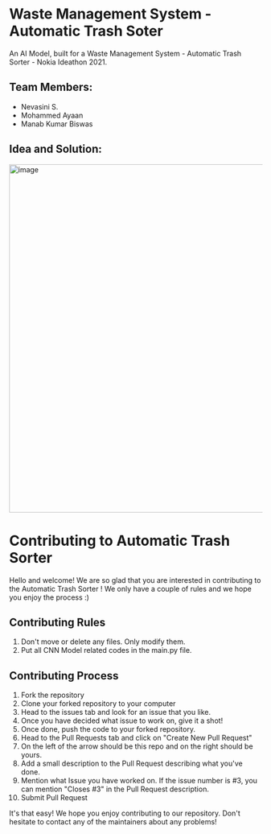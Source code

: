 # Waste Management System - Automatic Trash Soter

An AI Model, built for a Waste Management System - Automatic Trash Sorter - Nokia Ideathon 2021.

## Team Members:
- Nevasini S.
- Mohammed Ayaan
- Manab Kumar Biswas

## Idea and Solution:

<img width="692" alt="image" src="https://user-images.githubusercontent.com/77844663/147878910-4c9ab377-b2aa-4db2-9f2e-4b3ca09ba524.png">

# Contributing to Automatic Trash Sorter
Hello and welcome! We are so glad that you are interested in contributing to the Automatic Trash Sorter !
We only have a couple of rules and we hope you enjoy the process :)

## Contributing Rules
1. Don't move or delete any files. Only modify them.
2. Put all CNN Model related codes in the main.py file. 


## Contributing Process
1. Fork the repository
2. Clone your forked repository to your computer
3. Head to the issues tab and look for an issue that you like.
4. Once you have decided what issue to work on, give it a shot!
5. Once done, push the code to your forked repository.
6. Head to the Pull Requests tab and click on "Create New Pull Request"
7. On the left of the arrow should be this repo and on the right should be yours.
8. Add a small description to the Pull Request describing what you've done.
9. Mention what Issue you have worked on. If the issue number is #3, you can mention "Closes #3" in the Pull Request description.
10. Submit Pull Request

It's that easy! We hope you enjoy contributing to our repository. Don't hesitate to contact any of the maintainers about any problems!
